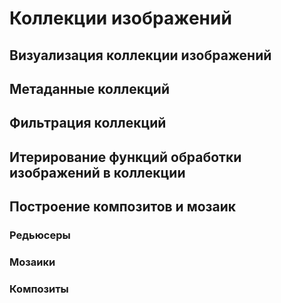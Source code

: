 # Коллекции изображений

## Визуализация коллекции изображений

## Метаданные коллекций

## Фильтрация коллекций

## Итерирование функций обработки изображений в коллекции

## Построение композитов и мозаик

### Редьюсеры

### Мозаики

### Композиты
